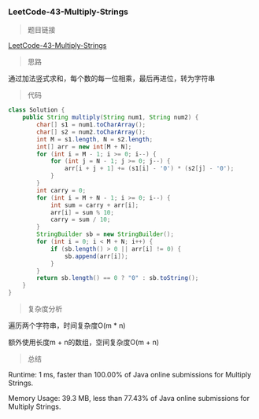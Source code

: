 ### LeetCode-43-Multiply-Strings

> 题目链接

[LeetCode-43-Multiply-Strings](https://leetcode.com/problems/multiply-strings/)

> 思路

通过加法竖式求和，每个数的每一位相乘，最后再进位，转为字符串

> 代码

```java
class Solution {
    public String multiply(String num1, String num2) {
        char[] s1 = num1.toCharArray();
        char[] s2 = num2.toCharArray();
        int M = s1.length, N = s2.length;
        int[] arr = new int[M + N];
        for (int i = M - 1; i >= 0; i--) {
            for (int j = N - 1; j >= 0; j--) {
                arr[i + j + 1] += (s1[i] - '0') * (s2[j] - '0');
            }
        }
        int carry = 0;
        for (int i = M + N - 1; i >= 0; i--) {
            int sum = carry + arr[i];
            arr[i] = sum % 10;
            carry = sum / 10;
        }
        StringBuilder sb = new StringBuilder();
        for (int i = 0; i < M + N; i++) {
            if (sb.length() > 0 || arr[i] != 0) {
                sb.append(arr[i]);
            }
        }
        return sb.length() == 0 ? "0" : sb.toString();
    }
}
```

> 复杂度分析

遍历两个字符串，时间复杂度O(m * n)

额外使用长度m + n的数组，空间复杂度O(m + n)

> 总结

Runtime: 1 ms, faster than 100.00% of Java online submissions for Multiply Strings.

Memory Usage: 39.3 MB, less than 77.43% of Java online submissions for Multiply Strings.
